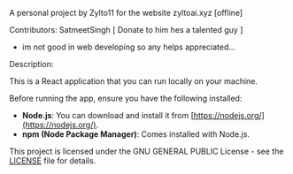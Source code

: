 A personal project by Zylto11 for the website zyltoai.xyz [offline]

Contributors:
  SatmeetSingh [ Donate to him hes a talented guy ]

+ im not good in web developing so any helps appreciated...
  
Description:

  This is a React application that you can run locally on your machine.
  
  Before running the app, ensure you have the following installed:
  
  - **Node.js**: You can download and install it from [https://nodejs.org/](https://nodejs.org/).
  - **npm (Node Package Manager)**: Comes installed with Node.js.


  
  This project is licensed under the GNU GENERAL PUBLIC License - see the [LICENSE](LICENSE) file for details.

